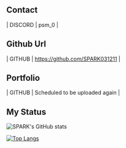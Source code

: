 ## Contact

| DISCORD | psm_0 |


## Github Url

| GITHUB | https://github.com/SPARK031211 |

## Portfolio
| GITHUB | Scheduled to be uploaded again |

## My Status
![SPARK's GitHub stats](https://github-readme-stats.vercel.app/api?username=SPARK031211&show_icons=true&theme=solarized-light)


[![Top Langs](https://github-readme-stats.vercel.app/api/top-langs/?username=SPARK031211)](https://github.com/SPARK031211)
